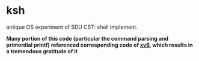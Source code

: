 # ksh
antique OS experiment of SDU CST: shell implement.

**Many portion of this code (particular the command parsing and primordial printf) referenced corresponding code of [xv6](https://github.com/mit-pdos/xv6-riscv), which results in a tremendous gratitude of it**
